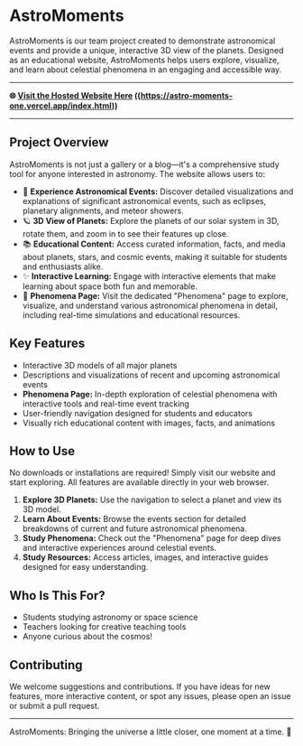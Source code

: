 # AstroMoments

AstroMoments is our team project created to demonstrate astronomical events and provide a unique, interactive 3D view of the planets. Designed as an educational website, AstroMoments helps users explore, visualize, and learn about celestial phenomena in an engaging and accessible way.

---

**🌐 [Visit the Hosted Website Here](#) ((https://astro-moments-one.vercel.app/index.html))**

---

## Project Overview

AstroMoments is not just a gallery or a blog—it's a comprehensive study tool for anyone interested in astronomy. The website allows users to:

- 🌌 **Experience Astronomical Events:** Discover detailed visualizations and explanations of significant astronomical events, such as eclipses, planetary alignments, and meteor showers.
- 🪐 **3D View of Planets:** Explore the planets of our solar system in 3D, rotate them, and zoom in to see their features up close.
- 📚 **Educational Content:** Access curated information, facts, and media about planets, stars, and cosmic events, making it suitable for students and enthusiasts alike.
- ✨ **Interactive Learning:** Engage with interactive elements that make learning about space both fun and memorable.
- 🌠 **Phenomena Page:** Visit the dedicated "Phenomena" page to explore, visualize, and understand various astronomical phenomena in detail, including real-time simulations and educational resources.

## Key Features

- Interactive 3D models of all major planets
- Descriptions and visualizations of recent and upcoming astronomical events
- **Phenomena Page:** In-depth exploration of celestial phenomena with interactive tools and real-time event tracking
- User-friendly navigation designed for students and educators
- Visually rich educational content with images, facts, and animations

## How to Use

No downloads or installations are required! Simply visit our website and start exploring. All features are available directly in your web browser.

1. **Explore 3D Planets:** Use the navigation to select a planet and view its 3D model.
2. **Learn About Events:** Browse the events section for detailed breakdowns of current and future astronomical phenomena.
3. **Study Phenomena:** Check out the "Phenomena" page for deep dives and interactive experiences around celestial events.
4. **Study Resources:** Access articles, images, and interactive guides designed for easy understanding.

## Who Is This For?

- Students studying astronomy or space science
- Teachers looking for creative teaching tools
- Anyone curious about the cosmos!

## Contributing

We welcome suggestions and contributions. If you have ideas for new features, more interactive content, or spot any issues, please open an issue or submit a pull request.

---

AstroMoments: Bringing the universe a little closer, one moment at a time. 🚀
